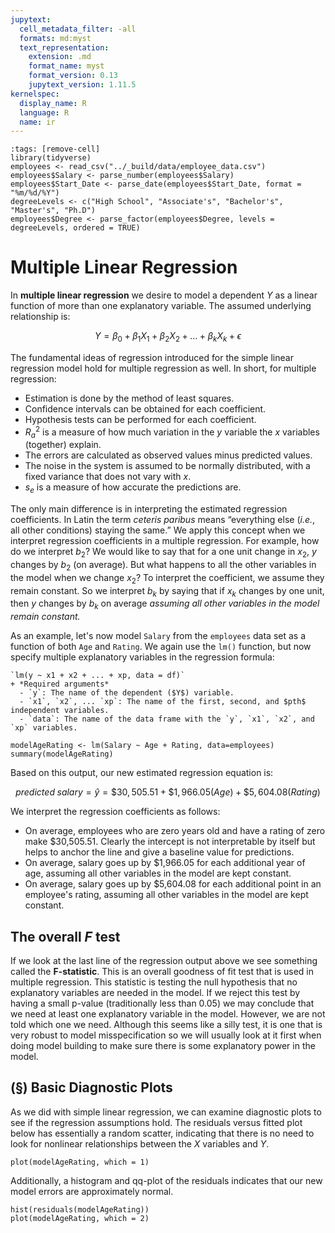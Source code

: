 ```yaml
---
jupytext:
  cell_metadata_filter: -all
  formats: md:myst
  text_representation:
    extension: .md
    format_name: myst
    format_version: 0.13
    jupytext_version: 1.11.5
kernelspec:
  display_name: R
  language: R
  name: ir
---
```


```{code-cell}
:tags: [remove-cell]
library(tidyverse)
employees <- read_csv("../_build/data/employee_data.csv")
employees$Salary <- parse_number(employees$Salary)
employees$Start_Date <- parse_date(employees$Start_Date, format = "%m/%d/%Y")
degreeLevels <- c("High School", "Associate's", "Bachelor's", "Master's", "Ph.D")
employees$Degree <- parse_factor(employees$Degree, levels = degreeLevels, ordered = TRUE)
```

# Multiple Linear Regression

In **multiple linear regression** we desire to model a dependent $Y$ as a linear function of more than one explanatory variable. The assumed underlying relationship is:

$$Y = \beta_0 + \beta_1X_1 + \beta_2X_2 + \ldots + \beta_kX_k + \epsilon$$

The fundamental ideas of regression introduced for the simple linear regression model hold for multiple regression as well. In short, for multiple regression:

+ Estimation is done by the method of least squares.
+ Confidence intervals can be obtained for each coefficient.
+ Hypothesis tests can be performed for each coefficient.
+ $R_a^2$ is a measure of how much variation in the $y$ variable the $x$ variables (together) explain.
+ The errors are calculated as observed values minus predicted values.
+ The noise in the system is assumed to be normally distributed, with a fixed variance that does not vary with $x$.
+ $s_e$ is a measure of how accurate the predictions are.

The only main difference is in interpreting the estimated regression coefficients. In Latin the term *ceteris paribus* means “everything else (*i.e.*, all other conditions) staying the same.”  We apply this concept when we interpret regression coefficients in a multiple regression. For example, how do we interpret $b_2$? We would like to say that for a one unit change in $x_2$, $y$ changes by $b_2$ (on average). But what happens to all the other variables in the model when we change $x_2$? To interpret the coefficient, we assume they remain constant. So we interpret $b_k$ by saying that if $x_k$ changes by one unit, then $y$ changes by $b_k$ on average *assuming all other variables in the model remain constant.*

As an example, let's now model `Salary` from the `employees` data set as a function of both `Age` and `Rating`. We again use the `lm()` function, but now specify multiple explanatory variables in the regression formula:

```{admonition} Syntax
`lm(y ~ x1 + x2 + ... + xp, data = df)`
+ *Required arguments*
  - `y`: The name of the dependent ($Y$) variable.
  - `x1`, `x2`, ... `xp`: The name of the first, second, and $pth$ independent variables.
  - `data`: The name of the data frame with the `y`, `x1`, `x2`, and `xp` variables.
```

```{code-cell}
modelAgeRating <- lm(Salary ~ Age + Rating, data=employees)
summary(modelAgeRating)
```

Based on this output, our new estimated regression equation is:

$$predicted \;salary = \hat{y} = \$30,505.51 + \$1,966.05(Age)  + \$5,604.08(Rating)$$

We interpret the regression coefficients as follows:

+ On average, employees who are zero years old and have a rating of zero make \$30,505.51. Clearly the intercept is not interpretable by itself but helps to anchor the line and give a baseline value for predictions.
+ On average, salary goes up by \$1,966.05 for each additional year of age, assuming all other variables in the model are kept constant.
+ On average, salary goes up by \$5,604.08 for each additional point in an employee's rating, assuming all other variables in the model are kept constant.

## The overall $F$ test

If we look at the last line of the regression output above we see something called the **F-statistic**. This is an overall goodness of fit test that is used in multiple regression. This statistic is testing the null hypothesis that no explanatory variables are needed in the model. If we reject this test by having a small p-value (traditionally less than 0.05) we may conclude that we need at least one explanatory variable in the model. However, we are not told which one we need. Although this seems like a silly test, it is one that is very robust to model misspecification so we will usually look at it first when doing model building to make sure there is some explanatory power in the model.

## (&sect;) Basic Diagnostic Plots

As we did with simple linear regression, we can examine diagnostic plots to see if the regression assumptions hold. The residuals versus fitted plot below has essentially a random scatter, indicating that there is no need to look for nonlinear relationships between the $X$ variables and $Y$.

```{code-cell}
plot(modelAgeRating, which = 1)
```

Additionally, a histogram and qq-plot of the residuals indicates that our new model errors are approximately normal.

```{code-cell}
hist(residuals(modelAgeRating))
plot(modelAgeRating, which = 2)
```